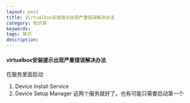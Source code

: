 ```yaml
---
layout: post
title: Virtualbox安装提示出现严重错误解决办法
category: 知识库
keywords: 
tags: 常识
description: 
---
```


#### virtualbox安装提示出现严重错误解决办法

在服务里面启动    
1. Device Install Service
2. Device Setup Manager 
这两个服务就好了。也有可能只需要启动第一个